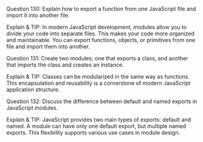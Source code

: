 Question 130: Explain how to export a function from one JavaScript file and import it into another file.

Explain & TIP: In modern JavaScript development, modules 
allow you to divide your code into separate files. This makes your code more organized and maintainable. You can export functions, objects, or primitives from one file and import them into another.


Question 131: Create two modules; one that exports a class, and another that imports the class and creates an instance.

Explain & TIP: Classes can be modularized in the same way as functions. This encapsulation and reusability is a cornerstone of modern JavaScript application structure.


Question 132: Discuss the difference between default and named exports in JavaScript modules.

Explain & TIP: JavaScript provides two main types of exports: default and named. A module can have only one default export, but multiple named exports. This flexibility supports various use cases in module design.